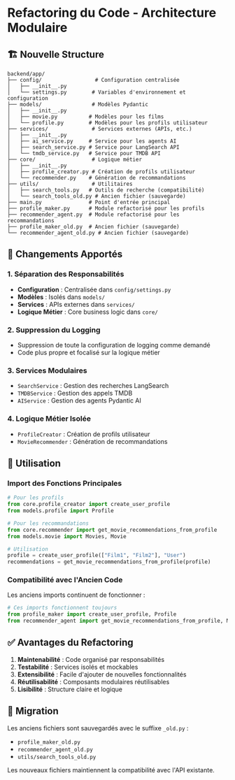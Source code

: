# Refactoring du Code - Architecture Modulaire

## 🏗️ Nouvelle Structure

```
backend/app/
├── config/                 # Configuration centralisée
│   ├── __init__.py
│   └── settings.py        # Variables d'environnement et configuration
├── models/                # Modèles Pydantic
│   ├── __init__.py
│   ├── movie.py          # Modèles pour les films
│   └── profile.py        # Modèles pour les profils utilisateur
├── services/              # Services externes (APIs, etc.)
│   ├── __init__.py
│   ├── ai_service.py     # Service pour les agents AI
│   ├── search_service.py # Service pour LangSearch API
│   └── tmdb_service.py   # Service pour TMDB API
├── core/                  # Logique métier
│   ├── __init__.py
│   ├── profile_creator.py # Création de profils utilisateur
│   └── recommender.py    # Génération de recommandations
├── utils/                 # Utilitaires
│   ├── search_tools.py   # Outils de recherche (compatibilité)
│   └── search_tools_old.py # Ancien fichier (sauvegarde)
├── main.py               # Point d'entrée principal
├── profile_maker.py      # Module refactorisé pour les profils
├── recommender_agent.py  # Module refactorisé pour les recommandations
├── profile_maker_old.py  # Ancien fichier (sauvegarde)
└── recommender_agent_old.py # Ancien fichier (sauvegarde)
```

## 🔄 Changements Apportés

### 1. **Séparation des Responsabilités**
- **Configuration** : Centralisée dans `config/settings.py`
- **Modèles** : Isolés dans `models/`
- **Services** : APIs externes dans `services/`
- **Logique Métier** : Core business logic dans `core/`

### 2. **Suppression du Logging**
- Suppression de toute la configuration de logging comme demandé
- Code plus propre et focalisé sur la logique métier

### 3. **Services Modulaires**
- `SearchService` : Gestion des recherches LangSearch
- `TMDBService` : Gestion des appels TMDB
- `AIService` : Gestion des agents Pydantic AI

### 4. **Logique Métier Isolée**
- `ProfileCreator` : Création de profils utilisateur
- `MovieRecommender` : Génération de recommandations

## 🔧 Utilisation

### Import des Fonctions Principales
```python
# Pour les profils
from core.profile_creator import create_user_profile
from models.profile import Profile

# Pour les recommandations
from core.recommender import get_movie_recommendations_from_profile
from models.movie import Movies, Movie

# Utilisation
profile = create_user_profile(["Film1", "Film2"], "User")
recommendations = get_movie_recommendations_from_profile(profile)
```

### Compatibilité avec l'Ancien Code
Les anciens imports continuent de fonctionner :
```python
# Ces imports fonctionnent toujours
from profile_maker import create_user_profile, Profile
from recommender_agent import get_movie_recommendations_from_profile, Movies
```

## ✅ Avantages du Refactoring

1. **Maintenabilité** : Code organisé par responsabilités
2. **Testabilité** : Services isolés et mockables
3. **Extensibilité** : Facile d'ajouter de nouvelles fonctionnalités
4. **Réutilisabilité** : Composants modulaires réutilisables
5. **Lisibilité** : Structure claire et logique

## 🔄 Migration

Les anciens fichiers sont sauvegardés avec le suffixe `_old.py` :
- `profile_maker_old.py`
- `recommender_agent_old.py`
- `utils/search_tools_old.py`

Les nouveaux fichiers maintiennent la compatibilité avec l'API existante.
